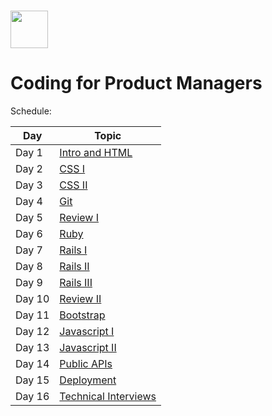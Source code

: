 # <img src="https://cloud.githubusercontent.com/assets/8397980/19818474/bd21af4c-9d04-11e6-8df6-1ed154718dce.png" height="60">

# Coding for Product Managers

Schedule:

| Day | Topic |
|-----|------|
| Day 1 | [Intro and HTML](intro)
| Day 2 | [CSS I](css-1)
| Day 3 | [CSS II](css-2)
| Day 4 | [Git](git)
| Day 5 | [Review I](review-1)
| Day 6 | [Ruby](ruby)
| Day 7 | [Rails I](rails-1)
| Day 8 | [Rails II](rails-2)
| Day 9 | [Rails III](rails-3)
| Day 10 | [Review II](review-2)
| Day 11 | [Bootstrap](bootstrap)
| Day 12 | [Javascript I](javascript-1)
| Day 13 | [Javascript II](javascript-2)
| Day 14 | [Public APIs](public-apis)
| Day 15 | [Deployment](deployment)
| Day 16 | [Technical Interviews](technical-interview)
